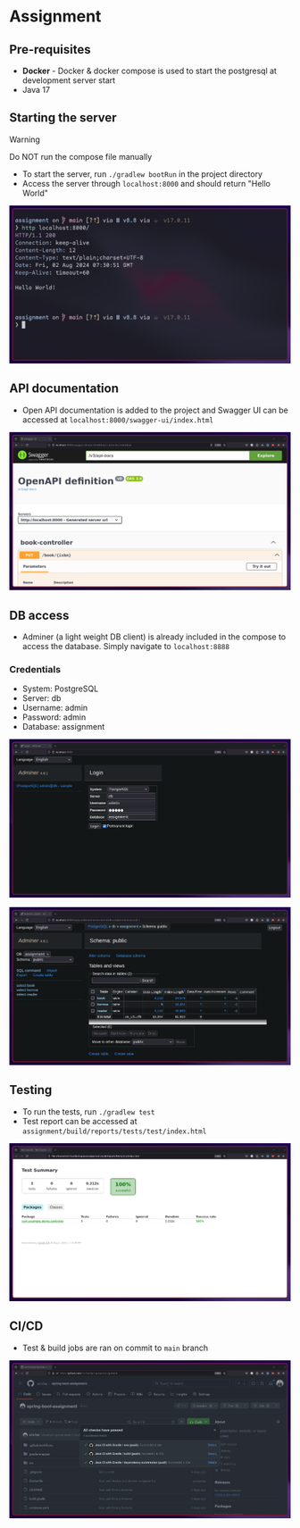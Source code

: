 # Assignment

## Pre-requisites

- **Docker** - Docker & docker compose is used to start the postgresql at development server start
- Java 17

## Starting the server

> [!WARNING]
> Do NOT run the compose file manually

- To start the server, run `./gradlew bootRun` in the project directory
- Access the server through `localhost:8000` and should return "Hello World"

![hello world call](assets/hello_world_call.png)

## API documentation

- Open API documentation is added to the project and Swagger UI can be accessed
  at `localhost:8000/swagger-ui/index.html`

![swagger ui](assets/swagger_ui.png)

## DB access

- Adminer (a light weight DB client) is already included in the compose
  to access the database. Simply navigate to `localhost:8888`

### Credentials

- System: PostgreSQL
- Server: db
- Username: admin
- Password: admin
- Database: assignment

![adminer login page](assets/adminer_login.png)

![adminer home page](assets/adminer_home.png)

## Testing

- To run the tests, run `./gradlew test`
- Test report can be accessed at `assignment/build/reports/tests/test/index.html`

![test results](assets/test_results.png)

## CI/CD

- Test & build jobs are ran on commit to `main` branch

![github actions](assets/github_actions.png)

